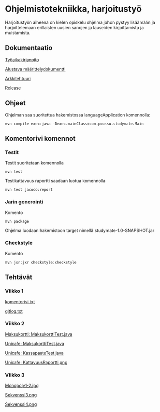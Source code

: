 <h1> Ohjelmistotekniikka, harjoitustyö </h1> 

Harjoitustyön aiheena on kielen opiskelu ohjelma johon pystyy lisäämään ja harjoittelemaan erillaisten uusien sanojen ja lauseiden kirjoittamista ja muistamista.

<h2>Dokumentaatio</h2>

[Työaikakirjanpito](https://github.com/Branuz/ot-harjoitustyo/blob/master/documents/tuntikirjanpito.md)

[Alustava määrittelydokumentti](https://github.com/Branuz/ot-harjoitustyo/blob/master/documents/specificationOfRequirements.md)

[Arkkitehtuuri](https://github.com/Branuz/ot-harjoitustyo/blob/master/documents/Architecture.md)

[Release](https://github.com/Branuz/ot-harjoitustyo/releases/tag/viikko5)


<h2>Ohjeet</h2>

Ohjelman saa suoritettua hakemistossa languageApplication komennolla: 
```
mvn compile exec:java -Dexec.mainClass=com.poussu.studymate.Main
```

<h2>Komentorivi komennot</h2>

<h3>Testit</h3>

Testit suoritetaan komennolla


```
mvn test
```
Testikattavuus raportti saadaan luotua komennolla

```
mvn test jacoco:report
```
<h3>Jarin generointi</h3>

Komento
```
mvn package 
```
Ohjelma luodaan hakemistoon target nimellä studymate-1.0-SNAPSHOT.jar


<h3>Checkstyle</h3>

Komento

```
mvn jxr:jxr checkstyle:checkstyle
```
  
<h2> Tehtävät</h2>
<h3> Viikko 1</h3>

[komentorivi.txt](https://github.com/Branuz/ot-harjoitustyo/blob/master/laskarit/viikko1/komentorivi.txt)

[gitlog.txt](https://github.com/Branuz/ot-harjoitustyo/blob/master/laskarit/viikko1/gitlog.txt)
<h3> Viikko 2</h3>

[Maksukortti: MaksukorttiTest.java](https://github.com/Branuz/ot-harjoitustyo/blob/master/laskarit/viikko2/Maksukortti/src/test/java/MaksukorttiTest.java)

[Unicafe: MaksukorttiTest.java](https://github.com/Branuz/ot-harjoitustyo/blob/master/laskarit/viikko2/Unicafe/src/test/java/com/mycompany/unicafe/MaksukorttiTest.java)

[Unicafe: KassapaateTest.java](https://github.com/Branuz/ot-harjoitustyo/blob/master/laskarit/viikko2/Unicafe/src/test/java/com/mycompany/unicafe/KassapaateTest.java)

[Unicafe: KattavuusRaportti.png](https://github.com/Branuz/ot-harjoitustyo/blob/master/laskarit/viikko2/Kattavuusraportti.png)

<h3> Viikko 3</h3>

[Monopoly1-2.jpg](https://github.com/Branuz/ot-harjoitustyo/blob/master/laskarit/viikko3/Monopoly_1-2.jpg)


[Sekvenssi3.png](https://github.com/Branuz/ot-harjoitustyo/blob/master/laskarit/viikko3/Sekvenssi3.png)

[Sekvenssi4.png](https://github.com/Branuz/ot-harjoitustyo/blob/master/laskarit/viikko3/Sekvenssi4.png)
